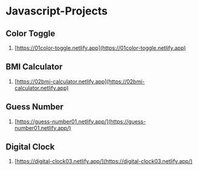 # Javascript-Projects

## Color Toggle
1. [https://01color-toggle.netlify.app](https://01color-toggle.netlify.app)

## BMI Calculator
1. [https://02bmi-calculator.netlify.app](https://02bmi-calculator.netlify.app)

## Guess Number
1. [https://guess-number01.netlify.app/](https://guess-number01.netlify.app/)

## Digital Clock
1. [https://digital-clock03.netlify.app/](https://digital-clock03.netlify.app/)
